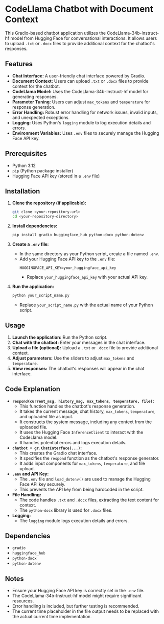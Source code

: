# CodeLlama Chatbot with Document Context

This Gradio-based chatbot application utilizes the CodeLlama-34b-Instruct-hf model from Hugging Face for conversational interactions. It allows users to upload `.txt` or `.docx` files to provide additional context for the chatbot's responses.

## Features

* **Chat Interface:** A user-friendly chat interface powered by Gradio.
* **Document Context:** Users can upload `.txt` or `.docx` files to provide context for the chatbot.
* **CodeLlama Model:** Uses the CodeLlama-34b-Instruct-hf model for generating responses.
* **Parameter Tuning:** Users can adjust `max_tokens` and `temperature` for response generation.
* **Error Handling:** Robust error handling for network issues, invalid inputs, and unexpected exceptions.
* **Logging:** Uses Python's `logging` module to log execution details and errors.
* **Environment Variables:** Uses `.env` files to securely manage the Hugging Face API key.

## Prerequisites

* Python 3.12
* `pip` (Python package installer)
* Hugging Face API key (stored in a `.env` file)

## Installation

1.  **Clone the repository (if applicable):**
    ```bash
    git clone <your-repository-url>
    cd <your-repository-directory>
    ```

2.  **Install dependencies:**
    ```bash
    pip install gradio huggingface_hub python-docx python-dotenv
    ```

3.  **Create a `.env` file:**
    * In the same directory as your Python script, create a file named `.env`.
    * Add your Hugging Face API key to the `.env` file:
        ```
        HUGGINGFACE_API_KEY=your_huggingface_api_key
        ```
        * Replace `your_huggingface_api_key` with your actual API key.

4.  **Run the application:**
    ```bash
    python your_script_name.py
    ```
    * Replace `your_script_name.py` with the actual name of your Python script.

## Usage

1.  **Launch the application:** Run the Python script.
2.  **Chat with the chatbot:** Enter your messages in the chat interface.
3.  **Upload a file (optional):** Upload a `.txt` or `.docx` file to provide additional context.
4.  **Adjust parameters:** Use the sliders to adjust `max_tokens` and `temperature`.
5.  **View responses:** The chatbot's responses will appear in the chat interface.

## Code Explanation

* **`respond(current_msg, history_msg, max_tokens, temperature, file)`:**
    * This function handles the chatbot's response generation.
    * It takes the current message, chat history, `max_tokens`, `temperature`, and uploaded file as input.
    * It constructs the system message, including any context from the uploaded file.
    * It uses the Hugging Face `InferenceClient` to interact with the CodeLlama model.
    * It handles potential errors and logs execution details.
* **`chatbot = gr.ChatInterface(...)`:**
    * This creates the Gradio chat interface.
    * It specifies the `respond` function as the chatbot's response generator.
    * It adds input components for `max_tokens`, `temperature`, and file upload.
* **`.env` and API Key:**
    * The `.env` file and `load_dotenv()` are used to manage the Hugging Face API key securely.
    * This prevents the API key from being hardcoded in the script.
* **File Handling:**
    * The code handles `.txt` and `.docx` files, extracting the text content for context.
    * The `python-docx` library is used for `.docx` files.
* **Logging:**
    * The `logging` module logs execution details and errors.

## Dependencies

* `gradio`
* `huggingface_hub`
* `python-docx`
* `python-dotenv`

## Notes

* Ensure your Hugging Face API key is correctly set in the `.env` file.
* The CodeLlama-34b-Instruct-hf model might require significant resources.
* Error handling is included, but further testing is recommended.
* The current time placeholder in the file output needs to be replaced with the actual current time implementation.
